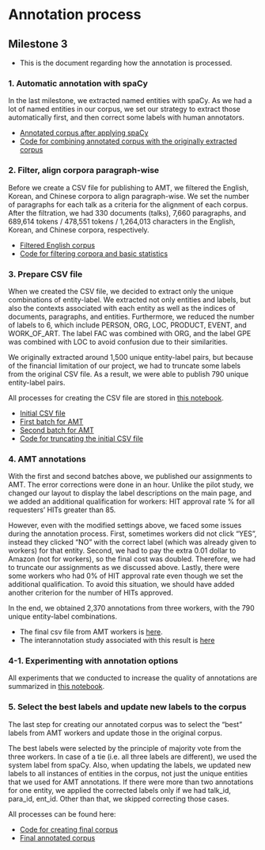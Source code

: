# Annotation process
## Milestone 3
- This is the document regarding how the annotation is processed. 

### 1. Automatic annotation with spaCy
In the last milestone, we extracted named entities with spaCy. As we had a lot of named entities in our corpus, we set our strategy to extract those automatically first, and then correct some labels with human annotators. 
- [Annotated corpus after applying spaCy](https://github.ubc.ca/iameleve/COLX_523_Group2/blob/master/transcripts/en/annotated/annotated_ted_talks_en.json)
- [Code for combining annotated corpus with the originally extracted corpus](https://github.ubc.ca/iameleve/COLX_523_Group2/blob/master/src/process_corpus.ipynb)

### 2. Filter, align corpora paragraph-wise
Before we create a CSV file for publishing to AMT, we filtered the English, Korean, and Chinese corpora to align paragraph-wise. We set the number of paragraphs for each talk as a criteria for the alignment of each corpus.  After the filtration, we had 330 documents (talks), 7,660 paragraphs, and 689,614 tokens / 478,551 tokens / 1,264,013 characters in the English, Korean, and Chinese corpora, respectively. 

- [Filtered English corpus](https://github.ubc.ca/iameleve/COLX_523_Group2/blob/master/transcripts/en/filtered/filtered_annotated_ted_talks_en.json)
- [Code for filtering corpora and basic statistics](https://github.ubc.ca/iameleve/COLX_523_Group2/blob/master/src/filter_corpus.ipynb)


### 3. Prepare CSV file
When we created the CSV file, we decided to extract only the unique combinations of entity-label. We extracted not only entities and labels, but also the contexts associated with each entity as well as the indices of documents, paragraphs, and entities. 
Furthermore, we reduced the number of labels to 6, which include PERSON, ORG, LOC, PRODUCT, EVENT, and WORK_OF_ART. The label FAC was combined with ORG, and the label GPE was combined with LOC to avoid confusion due to their similarities. 

We originally extracted around 1,500 unique entity-label pairs, but because of the financial limitation of our project, we had to truncate some labels from the original CSV file. As a result, we were able to publish 790 unique entity-label pairs. 

All processes for creating the CSV file are stored in [this notebook](https://github.ubc.ca/iameleve/COLX_523_Group2/blob/master/src/NE_Annotation_for_MTurk.ipynb). 

- [Initial CSV file](https://github.ubc.ca/iameleve/COLX_523_Group2/blob/master/annotation/Annotation.csv)
- [First batch for AMT](https://github.ubc.ca/iameleve/COLX_523_Group2/blob/master/annotation/intermediate_files/truncated_unique_AMT.csv)
- [Second batch for AMT](https://github.ubc.ca/iameleve/COLX_523_Group2/blob/haejin_w3/annotation/intermediate_files/truncated_unique_AMT_2.csv)
- [Code for truncating the initial CSV file](https://github.ubc.ca/iameleve/COLX_523_Group2/blob/master/annotation/intermediate_files/truncate.ipynb)


### 4. AMT annotations
With the first and second batches above, we published our assignments to AMT. The error corrections were done in an hour. Unlike the pilot study, we changed our layout to display the label descriptions on the main page, and we added an additional qualification for workers: HIT approval rate % for all requesters’ HITs greater than 85. 

However, even with the modified settings above, we faced some issues during the annotation process. First, sometimes workers did not click “YES”, instead they clicked “NO” with the correct label (which was already given to workers) for that entity. Second, we had to pay the extra 0.01 dollar to Amazon (not for workers), so the final cost was doubled. Therefore, we had to truncate our assignments as we discussed above. Lastly, there were some workers who had 0% of HIT approval rate even though we set the additional qualification. To avoid this situation, we should have added another criterion for the number of HITs approved. 

In the end, we obtained 2,370 annotations from three workers, with the 790 unique entity-label combinations. 

- The final csv file from AMT workers is [here](https://github.ubc.ca/iameleve/COLX_523_Group2/blob/master/annotation/batch_result_final.csv).
- The interannotation study associated with this result is [here](https://github.ubc.ca/iameleve/COLX_523_Group2/blob/master/Milestone_3/Interannotator%20agreement%20study.md)


### 4-1. Experimenting with annotation options

All experiments that we conducted to increase the quality of annotations are summarized in [this notebook](https://github.ubc.ca/iameleve/COLX_523_Group2/blob/master/Milestone_3/Experimenting%20with%20annotation%20options.md).

### 5. Select the best labels and update new labels to the corpus
The last step for creating our annotated corpus was to select the “best” labels from AMT workers and update those in the original corpus. 

The best labels were selected by the principle of majority vote from the three workers. In case of a tie (i.e. all three labels are different), we used the system label from spaCy. Also, when updating the labels, we updated new labels to all instances of entities in the corpus, not just the unique entities that we used for AMT annotations. If there were more than two annotations for one entity, we applied the corrected labels only if we had talk_id, para_id, ent_id. Other than that, we skipped correcting those cases. 

All processes can be found here:

- [Code for creating final corpus](https://github.ubc.ca/iameleve/COLX_523_Group2/blob/master/src/create_final_corpus.ipynb)
- [Final annotated corpus](https://github.ubc.ca/iameleve/COLX_523_Group2/blob/master/transcripts/en/final/final_annotations.json)


